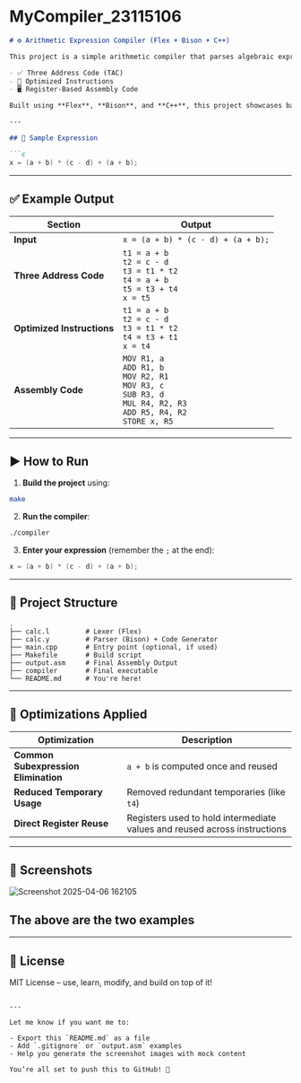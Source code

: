 # MyCompiler_23115106



```markdown
# ⚙️ Arithmetic Expression Compiler (Flex + Bison + C++)

This project is a simple arithmetic compiler that parses algebraic expressions and generates:

- ✅ Three Address Code (TAC)
- 🔁 Optimized Instructions
- 🖥️ Register-Based Assembly Code

Built using **Flex**, **Bison**, and **C++**, this project showcases basic compiler design, optimization techniques, and code generation.

---

## 🧠 Sample Expression

```c
x = (a + b) * (c - d) + (a + b);
```

---

## ✅ Example Output

| Section | Output |
|--------|--------|
| **Input** | `x = (a + b) * (c - d) + (a + b);` |
| **Three Address Code** | `t1 = a + b`<br>`t2 = c - d`<br>`t3 = t1 * t2`<br>`t4 = a + b`<br>`t5 = t3 + t4`<br>`x = t5` |
| **Optimized Instructions** | `t1 = a + b`<br>`t2 = c - d`<br>`t3 = t1 * t2`<br>`t4 = t3 + t1`<br>`x = t4` |
| **Assembly Code** | `MOV R1, a`<br>`ADD R1, b`<br>`MOV R2, R1`<br>`MOV R3, c`<br>`SUB R3, d`<br>`MUL R4, R2, R3`<br>`ADD R5, R4, R2`<br>`STORE x, R5` |

---

## ▶️ How to Run

1. **Build the project** using:

```bash
make
```

2. **Run the compiler**:

```bash
./compiler
```

3. **Enter your expression** (remember the `;` at the end):

```c
x = (a + b) * (c - d) + (a + b);
```

---

## 📁 Project Structure

```
.
├── calc.l         # Lexer (Flex)
├── calc.y         # Parser (Bison) + Code Generator
├── main.cpp       # Entry point (optional, if used)
├── Makefile       # Build script
├── output.asm     # Final Assembly Output
├── compiler       # Final executable
└── README.md      # You're here!
```

---

## 🧠 Optimizations Applied

| Optimization | Description |
|--------------|-------------|
| **Common Subexpression Elimination** | `a + b` is computed once and reused |
| **Reduced Temporary Usage** | Removed redundant temporaries (like `t4`) |
| **Direct Register Reuse** | Registers used to hold intermediate values and reused across instructions |

---

## 📸 Screenshots

![Screenshot 2025-04-06 162105](https://github.com/user-attachments/assets/aa9adef8-5c33-4cd0-8b93-7fc09293f5c9)


The above are the two examples
---
---

## 📜 License

MIT License – use, learn, modify, and build on top of it!
```

---

Let me know if you want me to:

- Export this `README.md` as a file
- Add `.gitignore` or `output.asm` examples
- Help you generate the screenshot images with mock content

You’re all set to push this to GitHub! 🚀
